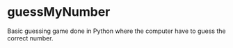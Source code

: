 # guessMyNumber
Basic guessing game done in Python where the computer have to guess the  correct number. 
